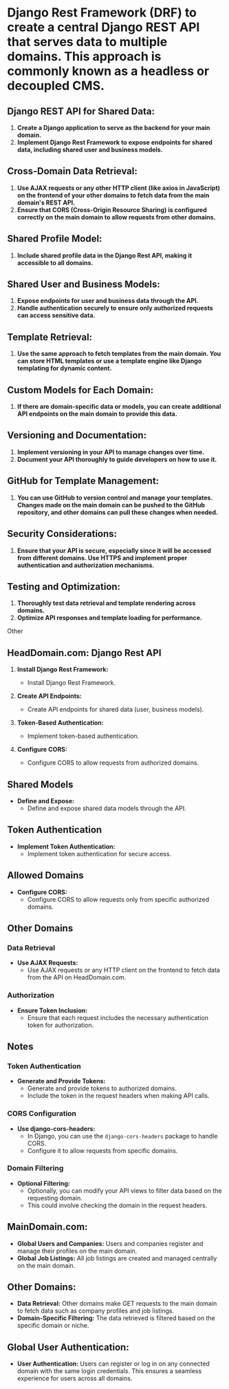 # Django Rest Framework (DRF) to create a central Django REST API that serves data to multiple domains. This approach is commonly known as a headless or decoupled CMS.



## Django REST API for Shared Data:

1. **Create a Django application to serve as the backend for your main domain.**
2. **Implement Django Rest Framework to expose endpoints for shared data, including shared user and business models.**

## Cross-Domain Data Retrieval:

1. **Use AJAX requests or any other HTTP client (like axios in JavaScript) on the frontend of your other domains to fetch data from the main domain's REST API.**
2. **Ensure that CORS (Cross-Origin Resource Sharing) is configured correctly on the main domain to allow requests from other domains.**

## Shared Profile Model:

1. **Include shared profile data in the Django Rest API, making it accessible to all domains.**

## Shared User and Business Models:

1. **Expose endpoints for user and business data through the API.**
2. **Handle authentication securely to ensure only authorized requests can access sensitive data.**

## Template Retrieval:

1. **Use the same approach to fetch templates from the main domain. You can store HTML templates or use a template engine like Django templating for dynamic content.**

## Custom Models for Each Domain:

1. **If there are domain-specific data or models, you can create additional API endpoints on the main domain to provide this data.**

## Versioning and Documentation:

1. **Implement versioning in your API to manage changes over time.**
2. **Document your API thoroughly to guide developers on how to use it.**

## GitHub for Template Management:

1. **You can use GitHub to version control and manage your templates. Changes made on the main domain can be pushed to the GitHub repository, and other domains can pull these changes when needed.**

## Security Considerations:

1. **Ensure that your API is secure, especially since it will be accessed from different domains. Use HTTPS and implement proper authentication and authorization mechanisms.**

## Testing and Optimization:

1. **Thoroughly test data retrieval and template rendering across domains.**
2. **Optimize API responses and template loading for performance.**






Other


## HeadDomain.com: Django Rest API

1. **Install Django Rest Framework:**
   - Install Django Rest Framework.

2. **Create API Endpoints:**
   - Create API endpoints for shared data (user, business models).

3. **Token-Based Authentication:**
   - Implement token-based authentication.

4. **Configure CORS:**
   - Configure CORS to allow requests from authorized domains.

## Shared Models

- **Define and Expose:**
  - Define and expose shared data models through the API.

## Token Authentication

- **Implement Token Authentication:**
  - Implement token authentication for secure access.

## Allowed Domains

- **Configure CORS:**
  - Configure CORS to allow requests only from specific authorized domains.

## Other Domains

### Data Retrieval

- **Use AJAX Requests:**
  - Use AJAX requests or any HTTP client on the frontend to fetch data from the API on HeadDomain.com.

### Authorization

- **Ensure Token Inclusion:**
  - Ensure that each request includes the necessary authentication token for authorization.

## Notes

### Token Authentication

- **Generate and Provide Tokens:**
  - Generate and provide tokens to authorized domains.
  - Include the token in the request headers when making API calls.

### CORS Configuration

- **Use django-cors-headers:**
  - In Django, you can use the `django-cors-headers` package to handle CORS.
  - Configure it to allow requests from specific domains.

### Domain Filtering

- **Optional Filtering:**
  - Optionally, you can modify your API views to filter data based on the requesting domain.
  - This could involve checking the domain in the request headers.
























## MainDomain.com:

- **Global Users and Companies:** Users and companies register and manage their profiles on the main domain.
- **Global Job Listings:** All job listings are created and managed centrally on the main domain.

## Other Domains:

- **Data Retrieval:** Other domains make GET requests to the main domain to fetch data such as company profiles and job listings.
- **Domain-Specific Filtering:** The data retrieved is filtered based on the specific domain or niche.

## Global User Authentication:

- **User Authentication:** Users can register or log in on any connected domain with the same login credentials. This ensures a seamless experience for users across all domains.